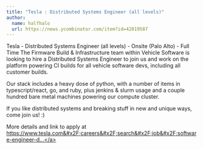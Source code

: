 ```yaml
---
title: "Tesla : Distributed Systems Engineer (all levels)"
author:
  name: halfhalo
  url: https://news.ycombinator.com/item?id=42019587
---
```

Tesla - Distributed Systems Engineer (all levels) - Onsite (Palo Alto) - Full Time
The Firmware Build &amp; Infrastructure team within Vehicle Software is looking to hire a Distributed Systems Engineer to join us and work on the platform powering CI builds for all vehicle software devs, including all customer builds.

Our stack includes a heavy dose of python, with a number of items in typescript&#x2F;react, go, and ruby, plus jenkins &amp; slurm usage and a couple hundred bare metal machines powering our compute cluster.

If you like distributed systems and breaking stuff in new and unique ways, come join us! :)

More details and link to apply at <a href="https:&#x2F;&#x2F;www.tesla.com&#x2F;careers&#x2F;search&#x2F;job&#x2F;software-engineer-distributed-systems-build-infrastructure-225465" rel="nofollow">https:&#x2F;&#x2F;www.tesla.com&#x2F;careers&#x2F;search&#x2F;job&#x2F;software-engineer-d...</a>
<JobApplication />
